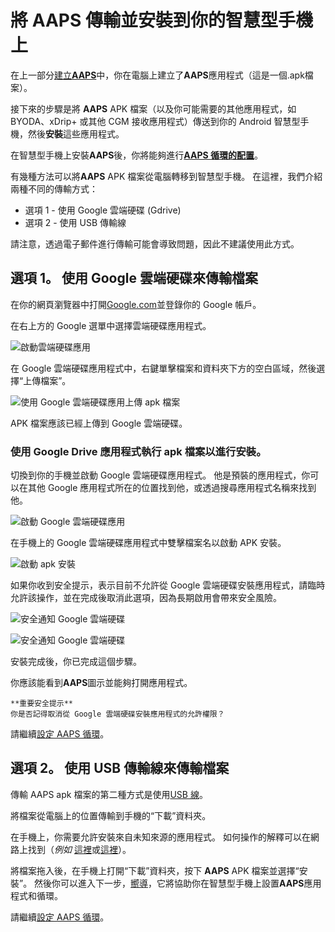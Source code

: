 # 將 **AAPS** 傳輸並安裝到你的智慧型手機上

在上一部分[建立**AAPS**](../SettingUpAaps/BuildingAaps.md)中，你在電腦上建立了**AAPS**應用程式（這是一個.apk檔案）。

接下來的步驟是將 **AAPS** APK 檔案（以及你可能需要的其他應用程式，如 BYODA、xDrip+ 或其他 CGM 接收應用程式）傳送到你的 Android 智慧型手機，然後**安裝**這些應用程式。

在智慧型手機上安裝**AAPS**後，你將能夠進行[**AAPS 循環的配置**](../SettingUpAaps/SetupWizard.md)。

有幾種方法可以將**AAPS** APK 檔案從電腦轉移到智慧型手機。 在這裡，我們介紹兩種不同的傳輸方式：

* 選項 1 - 使用 Google 雲端硬碟 (Gdrive)
* 選項 2 - 使用 USB 傳輸線

請注意，透過電子郵件進行傳輸可能會導致問題，因此不建議使用此方式。

## 選項 1。 使用 Google 雲端硬碟來傳輸檔案

在你的網頁瀏覽器中打開[Google.com](https://www.google.com/)並登錄你的 Google 帳戶。

在右上方的 Google 選單中選擇雲端硬碟應用程式。

![啟動雲端硬碟應用](../images/GoogleDriveInWebbrowser.png)

在 Google 雲端硬碟應用程式中，右鍵單擊檔案和資料夾下方的空白區域，然後選擇“上傳檔案”。

![使用 Google 雲端硬碟應用上傳 apk 檔案](../images/GoogleDriveUploadFile.png)

APK 檔案應該已經上傳到 Google 雲端硬碟。


### 使用 Google Drive 應用程式執行 apk 檔案以進行安裝。

切換到你的手機並啟動 Google 雲端硬碟應用程式。 他是預裝的應用程式，你可以在其他 Google 應用程式所在的位置找到他，或透過搜尋應用程式名稱來找到他。

![啟動 Google 雲端硬碟應用](../images/GoogleDriveMobileAPPLaunch.png)

在手機上的 Google 雲端硬碟應用程式中雙擊檔案名以啟動 APK 安裝。

![啟動 apk 安裝](../images/GoogleDriveMobileUploadedAPK.png)

如果你收到安全提示，表示目前不允許從 Google 雲端硬碟安裝應用程式，請臨時允許該操作，並在完成後取消此選項，因為長期啟用會帶來安全風險。

![安全通知 Google 雲端硬碟](../images/GoogleDriveMobileMissingSecuritySetting.png)

![安全通知 Google 雲端硬碟](../images/GoogleDriveMobileSettingSecuritySetting.png)

安裝完成後，你已完成這個步驟。

你應該能看到**AAPS**圖示並能夠打開應用程式。

```{warning}
**重要安全提示**
你是否記得取消從 Google 雲端硬碟安裝應用程式的允許權限？
```

請繼續[設定 AAPS 循環](../SettingUpAaps/SetupWizard.md)。

## 選項 2。 使用 USB 傳輸線來傳輸檔案
傳輸 AAPS apk 檔案的第二種方式是使用[USB 線](https://support.google.com/android/answer/9064445?hl=zh-TW)。

將檔案從電腦上的位置傳輸到手機的“下載”資料夾。

在手機上，你需要允許安裝來自未知來源的應用程式。 如何操作的解釋可以在網路上找到（_例如_ [這裡](https://www.expressvpn.com/de/support/vpn-setup/enable-apk-installs-android/)或[這裡](https://www.androidcentral.com/unknown-sources)）。

將檔案拖入後，在手機上打開“下載”資料夾，按下 **AAPS** APK 檔案並選擇“安裝”。 然後你可以進入下一步，[嚮導](../SettingUpAaps/SetupWizard.md)，它將協助你在智慧型手機上設置**AAPS**應用程式和循環。

請繼續[設定 AAPS 循環](../SettingUpAaps/SetupWizard.md)。
